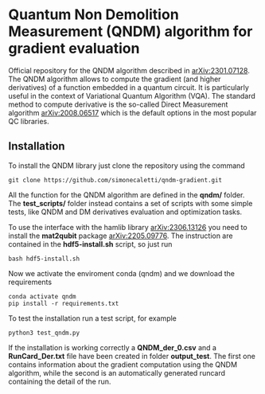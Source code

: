 # Quantum Non Demolition Measurement (QNDM) algorithm for gradient evaluation

Official repository for the QNDM algorithm described in [arXiv:2301.07128](https://arxiv.org/abs/2301.07128).
The QNDM algorithm allows to compute the gradient (and higher derivatives) of a function embedded in a quantum circuit. It is particularly useful in the context of Variational Quantum Algorithm (VQA).
The standard method to compute derivative is the so-called Direct Measurement algorithm [arXiv:2008.06517](https://arxiv.org/abs/2008.06517) which is the default options in the most popular QC libraries.

## Installation

To install the QNDM library just clone the repository using the command
```
git clone https://github.com/simonecaletti/qndm-gradient.git 
```
All the function for the QNDM algorithm are defined in the **qndm/** folder. The **test_scripts/** folder instead contains a set of scripts with some simple tests, like QNDM and DM derivatives evaluation and optimization tasks.

To use the interface with the hamlib library [arXiv:2306.13126](https://arxiv.org/abs/2306.13126) you need to install the **mat2qubit** package [arXiv:2205.09776](https://arxiv.org/abs/2205.09776). The instruction are contained in the **hdf5-install.sh** script, so just run 
```
bash hdf5-install.sh
```
Now we activate the enviroment conda (qndm) and we download the requirements
```
conda activate qndm
pip install -r requirements.txt
```
To test the installation run a test script, for example 
```
python3 test_qndm.py 
```
If the installation is working correctly a **QNDM_der_0.csv** and a **RunCard_Der.txt** file have been created in folder **output_test**. The first one contains information about the gradient computation using the QNDM algorithm, while the second is an automatically generated runcard containing the detail of the run.

